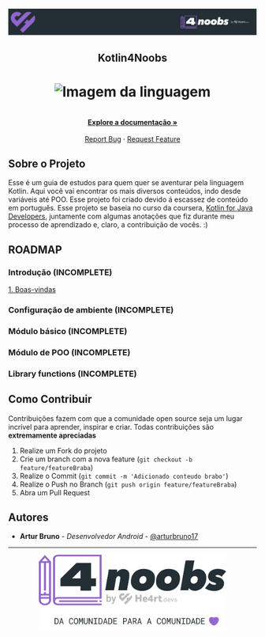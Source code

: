 <!-- Logo 4noobs -->

<p align="center">
  <a href="https://github.com/he4rt/4noobs" target="_blank">
    <img src="https://github.com/he4rt/4noobs/raw/master/.github/header_4noobs.svg">
  </a>
</p>

<!-- Title -->

<p align="center">
  <h2 align="center">Kotlin4Noobs</h2>

  <h1 align="center"><img src="https://user-images.githubusercontent.com/59144771/108100562-d6570600-7064-11eb-9a19-6f89f65dc9eb.png" alt="Imagem da linguagem" width="120"></h1>
  
  <p align="center">
    <br />
    <a href="#ROADMAP"><strong>Explore a documentação »</strong></a>
    <br />
    <br />
    <a href="https://github.com/arturbruno17/kotlin4noobs/issues">Report Bug</a>
    ·
    <a href="https://github.com/arturbruno17/kotlin4noobs/issues">Request Feature</a>
  </p>
</p>
    
 <!-- ABOUT THE PROJECT -->

## Sobre o Projeto
Esse é um guia de estudos para quem quer se aventurar pela linguagem Kotlin. Aqui você vai encontrar os mais diversos conteúdos, indo desde variáveis até POO. Esse projeto
foi criado devido á escassez de conteúdo em português. Esse projeto se baseia no curso da coursera, [Kotlin for Java Developers](https://www.coursera.org/learn/kotlin-for-java-developers?), juntamente com algumas anotações que fiz durante meu processo de aprendizado e, claro, a contribuição de vocês. :)

<!-- ROADMAP OF PROJECT -->

## ROADMAP

### Introdução (INCOMPLETE)

[1. Boas-vindas](../1-Introdução/1-Boas-vindas.md)

### Configuração de ambiente (INCOMPLETE)
### Módulo básico (INCOMPLETE)
### Módulo de POO (INCOMPLETE)
### Library functions (INCOMPLETE)
  
  
<!-- CONTRIBUTING -->

## Como Contribuir

Contribuições fazem com que a comunidade open source seja um lugar incrível para aprender, inspirar e criar. Todas contribuições
são **extremamente apreciadas**

1. Realize um Fork do projeto
2. Crie um branch com a nova feature (`git checkout -b feature/featureBraba`)
3. Realize o Commit (`git commit -m 'Adicionado conteudo brabo'`)
4. Realize o Push no Branch (`git push origin feature/featureBraba`)
5. Abra um Pull Request

## Autores

- **Artur Bruno** - _Desenvolvedor Android_ - [@arturbruno17](https://www.linkedin.com/in/arturbruno17/)

---

<p align="center">
  <a href="https://github.com/he4rt/4noobs" target="_blank">
    <img src="https://github.com/he4rt/4noobs/raw/master/.github/footer_4noobs.svg" width="380">
  </a>
</p>
